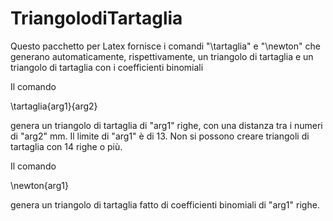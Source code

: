# TriangolodiTartaglia
Questo pacchetto per Latex fornisce i comandi "\tartaglia" e "\newton" che generano automaticamente, 
rispettivamente, un triangolo di tartaglia e un triangolo di tartaglia con i coefficienti binomiali

Il comando 

\tartaglia{arg1}{arg2}

genera un triangolo di tartaglia di "arg1" righe, con una distanza tra i numeri di "arg2" mm.
Il limite di "arg1" è di 13. Non si possono creare triangoli di tartaglia con 14 righe o più.

Il comando 

\newton{arg1}

genera un triangolo di tartaglia fatto di coefficienti binomiali di "arg1" righe.
